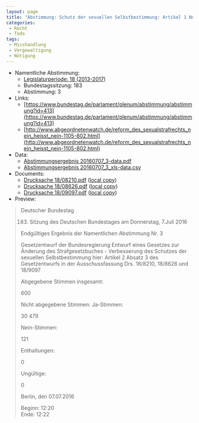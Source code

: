 ```yaml
---
layout: page
title: "Abstimmung: Schutz der sexuellen Selbstbestimmung: Artikel 1 Nummern 6 bis 8, 10 und 11"
categories:
 - Recht
 - Todo
tags:
 - Misshandlung
 - Vergewaltigung
 - Nötigung
---
```


* Namentliche Abstimmung:
    * [Legislaturperiode: 18 (2013-2017)](https://de.wikipedia.org/wiki/18._Deutscher_Bundestag)
    * Bundestagssitzung: 183
    * Abstimmung: 3
* Links: 
    * [https://www.bundestag.de/parlament/plenum/abstimmung/abstimmung?id=413](https://www.bundestag.de/parlament/plenum/abstimmung/abstimmung?id=413)
    * [http://www.abgeordnetenwatch.de/reform_des_sexualstrafrechts_nein_heisst_nein-1105-802.html](http://www.abgeordnetenwatch.de/reform_des_sexualstrafrechts_nein_heisst_nein-1105-802.html)
* Data: 
    * [Abstimmungsergebnis 20160707_3-data.pdf](/res/abstimmungsliste/20160707_3-data.pdf)
    * [Abstimmungsergebnis 20160707_3_xls-data.csv](/res/abstimmungsliste/analyses/20160707_3_xls-data.csv)
* Documents: 
    * [Drucksache 18/08210.pdf](http://dip21.bundestag.de/dip21/btd/18/082/1808210.pdf) ([local copy](/res/abstimmungsdaten/018-183-03/1808210.pdf))
    * [Drucksache 18/08626.pdf](http://dip21.bundestag.de/dip21/btd/18/086/1808626.pdf) ([local copy](/res/abstimmungsdaten/018-183-03/1808626.pdf))
    * [Drucksache 18/09097.pdf](http://dip21.bundestag.de/dip21/btd/18/090/1809097.pdf) ([local copy](/res/abstimmungsdaten/018-183-03/1809097.pdf))
* Preview: 
> Deutscher Bundestag
> 
> 183. Sitzung des Deutschen Bundestages
> am Donnerstag, 7.Juli 2016
> 
> Endgültiges Ergebnis der Namentlichen Abstimmung Nr. 3
> 
> Gesetzentwurf der Bundesregierung
> Entwurf eines Gesetzes zur Änderung des Strafgesetzbuches - Verbesserung des Schutzes
> der sexuellen Selbstbestimmung
> hier: Artikel 2 Absatz 3 des Gesetzentwurfs in der Ausschussfassung
> Drs. 18/8210, 18/8626 und 18/9097
> 
> Abgegebene Stimmen insgesamt:
> 
> 600
> 
> Nicht abgegebene Stimmen:
> Ja-Stimmen:
> 
> 30
> 479
> 
> Nein-Stimmen:
> 
> 121
> 
> Enthaltungen:
> 
> 0
> 
> Ungültige:
> 
> 0
> 
> Berlin, den 07.07.2016
> 
> Beginn: 12:20  
> Ende: 12:22
